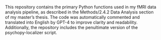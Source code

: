 This repository contains the primary Python functions used in my fMRI data analysis pipeline, as described in the Methods/2.4.2 Data Analysis section of my master’s thesis. The code was automatically commented and translated into English by GPT-4 to improve clarity and readability. Additionally, the repository includes the penultimate version of the psychopy-localizer script.

